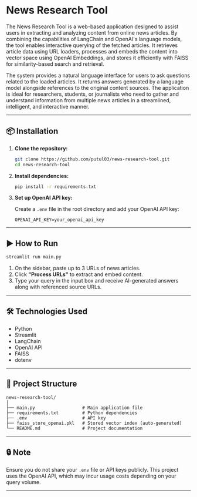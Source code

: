 # News Research Tool

The News Research Tool is a web-based application designed to assist users in extracting and analyzing content from online news articles. By combining the capabilities of LangChain and OpenAI's language models, the tool enables interactive querying of the fetched articles. It retrieves article data using URL loaders, processes and embeds the content into vector space using OpenAI Embeddings, and stores it efficiently with FAISS for similarity-based search and retrieval.

The system provides a natural language interface for users to ask questions related to the loaded articles. It returns answers generated by a language model alongside references to the original content sources. The application is ideal for researchers, students, or journalists who need to gather and understand information from multiple news articles in a streamlined, intelligent, and interactive manner.

---

## 📦 Installation

1. **Clone the repository:**
   ```bash
   git clone https://github.com/putul03/news-research-tool.git
   cd news-research-tool
   ```

2. **Install dependencies:**
   ```bash
   pip install -r requirements.txt
   ```

3. **Set up OpenAI API key:**

   Create a `.env` file in the root directory and add your OpenAI API key:

   ```env
   OPENAI_API_KEY=your_openai_api_key
   ```

---

## ▶️ How to Run

```bash
streamlit run main.py
```

1. On the sidebar, paste up to 3 URLs of news articles.
2. Click **"Process URLs"** to extract and embed content.
3. Type your query in the input box and receive AI-generated answers along with referenced source URLs.

---

## 🛠️ Technologies Used

- Python
- Streamlit
- LangChain
- OpenAI API
- FAISS
- dotenv

---

## 📁 Project Structure

```
news-research-tool/
│
├── main.py                  # Main application file
├── requirements.txt         # Python dependencies
├── .env                     # API key 
├── faiss_store_openai.pkl   # Stored vector index (auto-generated)
└── README.md                # Project documentation
```

---

## 🔒 Note

Ensure you do not share your `.env` file or API keys publicly. This project uses the OpenAI API, which may incur usage costs depending on your query volume.

---
